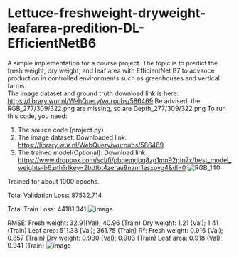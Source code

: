 # Lettuce-freshweight-dryweight-leafarea-predition-DL-EfficientNetB6
A simple implementation for a course project. The topic is to predict the fresh weight, dry weight, and leaf area with EfficientNet B7 to advance production in controlled environments such as greenhouses and vertical farms.  
The image dataset and ground truth download link is here: https://library.wur.nl/WebQuery/wurpubs/586469  Be advised, the RGB_277/309/322.png are missing, so are Depth_277/309/322.png
To run this code, you need:
1. The source code (project.py)
2. The image dataset: Downloaded link: https://library.wur.nl/WebQuery/wurpubs/586469
3. The trained model(Optional): Download link https://www.dropbox.com/scl/fi/pbqemgbq8zg1mn92ptn7x/best_model_weights-b6.pth?rlkey=2bdtbt4zerau9nanr1esxpvg4&dl=0
![RGB_140](https://github.com/Kaiwen-Xiao/Lettuce-freshweight-dryweight-leafarea-predition-DL-EfficientNetB6/assets/126135993/1951f313-b7d4-4074-9e30-639fca3794f2)

Trained for about 1000 epochs.

Total Validation Loss: 87532.714

Total Train Loss: 44181.341
![image](https://github.com/Kaiwen-Xiao/Lettuce-freshweight-dryweight-leafarea-predition-DL-EfficientNetB6/assets/126135993/2e73315e-dfbe-4afa-bb29-6a05fa8d426a)

RMSE:
Fresh weight: 32.91(Val); 40.96 (Train)
Dry weight: 1.21 (Val); 1.41 (Train)
Leaf area: 511.38 (Val); 361.75 (Train)
R²:
Fresh weight: 0.916 (Val); 0.857 (Train)
Dry weight: 0.930 (Val); 0.903 (Train)
Leaf area: 0.918 (Val); 0.941 (Train)
![image](https://github.com/Kaiwen-Xiao/Lettuce-freshweight-dryweight-leafarea-predition-DL-EfficientNetB6/assets/126135993/f8a0c229-4440-44c1-bc45-1ae1e1c08618)

   

    


